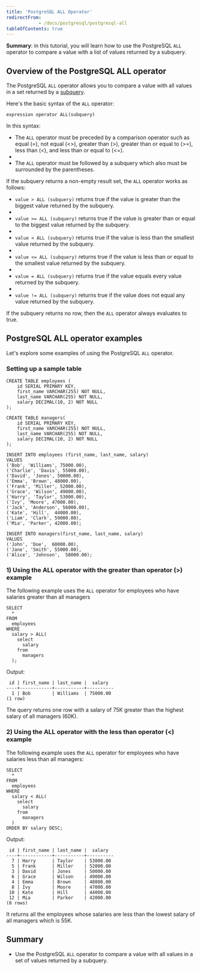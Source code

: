 ```yaml
---
title: 'PostgreSQL ALL Operator'
redirectFrom: 
            - /docs/postgresql/postgresql-all
tableOfContents: true
---
```



**Summary**: in this tutorial, you will learn how to use the PostgreSQL `ALL` operator to compare a value with a list of values returned by a subquery.





## Overview of the PostgreSQL ALL operator





The PostgreSQL `ALL` operator allows you to compare a value with all values in a set returned by a [subquery](/docs/postgresql/postgresql-subquery).





Here's the basic syntax of the `ALL` operator:





```
expression operator ALL(subquery)
```





In this syntax:





- The `ALL` operator must be preceded by a comparison operator such as equal (=), not equal (&lt;>), greater than (>), greater than or equal to (>=), less than (&lt;), and less than or equal to (&lt;=).
-
- The `ALL` operator must be followed by a subquery which also must be surrounded by the parentheses.





If the subquery returns a non-empty result set, the `ALL` operator works as follows:





- `value > ALL (subquery)` returns true if the value is greater than the biggest value returned by the subquery.
-
- `value >= ALL (subquery)` returns true if the value is greater than or equal to the biggest value returned by the subquery.
-
- `value < ALL (subquery)` returns true if the value is less than the smallest value returned by the subquery.
-
- `value <= ALL (subquery)` returns true if the value is less than or equal to the smallest value returned by the subquery.
-
- `value = ALL (subquery)` returns true if the value equals every value returned by the subquery.
-
- `value != ALL (subquery)` returns true if the value does not equal any value returned by the subquery.





If the subquery returns no row, then the `ALL` operator always evaluates to true.





## PostgreSQL ALL operator examples





Let's explore some examples of using the PostgreSQL `ALL` operator.





### Setting up a sample table





```
CREATE TABLE employees (
    id SERIAL PRIMARY KEY,
    first_name VARCHAR(255) NOT NULL,
    last_name VARCHAR(255) NOT NULL,
    salary DECIMAL(10, 2) NOT NULL
);

CREATE TABLE managers(
    id SERIAL PRIMARY KEY,
    first_name VARCHAR(255) NOT NULL,
    last_name VARCHAR(255) NOT NULL,
    salary DECIMAL(10, 2) NOT NULL
);

INSERT INTO employees (first_name, last_name, salary)
VALUES
('Bob', 'Williams', 75000.00),
('Charlie', 'Davis', 55000.00),
('David', 'Jones', 50000.00),
('Emma', 'Brown', 48000.00),
('Frank', 'Miller', 52000.00),
('Grace', 'Wilson', 49000.00),
('Harry', 'Taylor', 53000.00),
('Ivy', 'Moore', 47000.00),
('Jack', 'Anderson', 56000.00),
('Kate', 'Hill',  44000.00),
('Liam', 'Clark', 59000.00),
('Mia', 'Parker', 42000.00);

INSERT INTO managers(first_name, last_name, salary)
VALUES
('John', 'Doe',  60000.00),
('Jane', 'Smith', 55000.00),
('Alice', 'Johnson',  58000.00);
```





### 1) Using the ALL operator with the greater than operator (>) example





The following example uses the `ALL` operator for employees who have salaries greater than all managers





```
SELECT
  *
FROM
  employees
WHERE
  salary > ALL(
    select
      salary
    from
      managers
  );
```





Output:





```
 id | first_name | last_name |  salary
----+------------+-----------+----------
  1 | Bob        | Williams  | 75000.00
(1 row)
```





The query returns one row with a salary of 75K greater than the highest salary of all managers (60K).





### 2) Using the ALL operator with the less than operator (&lt;) example





The following example uses the `ALL` operator for employees who have salaries less than all managers:





```
SELECT
  *
FROM
  employees
WHERE
  salary < ALL(
    select
      salary
    from
      managers
  )
ORDER BY salary DESC;
```





Output:





```
 id | first_name | last_name |  salary
----+------------+-----------+----------
  7 | Harry      | Taylor    | 53000.00
  5 | Frank      | Miller    | 52000.00
  3 | David      | Jones     | 50000.00
  6 | Grace      | Wilson    | 49000.00
  4 | Emma       | Brown     | 48000.00
  8 | Ivy        | Moore     | 47000.00
 10 | Kate       | Hill      | 44000.00
 12 | Mia        | Parker    | 42000.00
(8 rows)
```





It returns all the employees whose salaries are less than the lowest salary of all managers which is 55K.





## Summary





- Use the PostgreSQL `ALL` operator to compare a value with all values in a set of values returned by a subquery.


